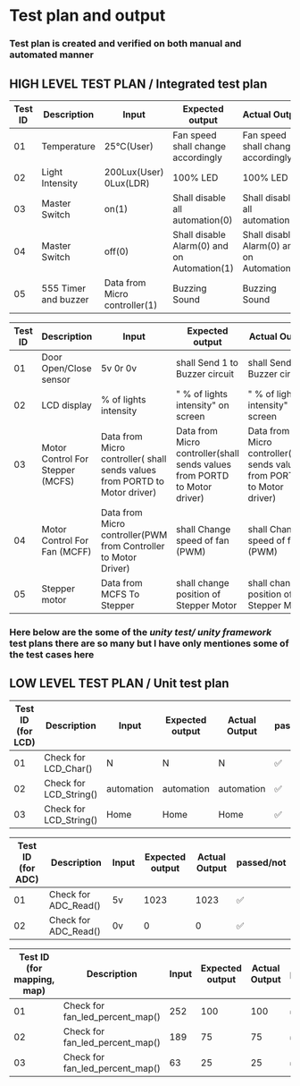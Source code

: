 
# Test plan and output

### Test plan is created and verified on both manual and automated manner

## HIGH LEVEL TEST PLAN / Integrated test plan

| Test ID | Description | Input | Expected output | Actual Output | Passed or not |
| --- | --- | --- | --- | --- | --- |
| 01 | Temperature | 25°C(User)  | Fan speed shall change accordingly | Fan speed shall change accordingly  |  ✅ |
| 02 | Light Intensity | 200Lux(User) 0Lux(LDR) |  100% LED |  100% LED |   ✅ |
| 03 | Master Switch | on(1) | Shall disable all automation(0) | Shall disable all automation(0) | ✅ |
| 04 | Master Switch | off(0) | Shall disable Alarm(0) and on Automation(1) | Shall disable Alarm(0) and on Automation(1) |  ✅ |
| 05 | 555 Timer and buzzer | Data from Micro controller(1) | Buzzing Sound | Buzzing Sound |  ✅ |


| Test ID | Description | Input | Expected output | Actual Output | Passed or not |
| --- | --- | --- | --- | --- | --- |
| 01 | Door Open/Close sensor | 5v 0r 0v  | shall Send 1 to Buzzer circuit | shall Send 1 to Buzzer circuit |  ✅ |
| 02 | LCD display | % of lights intensity | " % of lights intensity" on screen | " % of lights intensity" on screen |  ✅ |
| 03 | Motor Control For Stepper (MCFS) | Data from Micro controller( shall sends values from PORTD to Motor driver) |Data from Micro controller(shall sends values from PORTD to Motor driver) | Data from Micro controller(shall sends values from PORTD to Motor driver) |  ✅ |
| 04 | Motor Control For Fan (MCFF) | Data from Micro controller(PWM from Controller to Motor Driver) | shall Change speed of fan (PWM) |shall Change speed of fan (PWM) |  ✅ |
| 05 | Stepper motor | Data from MCFS To Stepper | shall change position of Stepper Motor | shall change position of Stepper Motor |  ✅ |



### Here below are the some of the *unity test/ unity framework* test plans there are so many but I have only mentiones some of the test cases here

## LOW LEVEL TEST PLAN / Unit test plan

| Test ID (for LCD)| Description | Input | Expected output | Actual Output | passed/not |
| --- | --- | --- | --- | --- | --- |
| 01 | Check for LCD_Char() | N  | N |  N | ✅ |
| 02 | Check for LCD_String() | automation | automation |  automation | ✅ |
| 03 | Check for LCD_String() | Home | Home | Home | ✅ |


| Test ID (for ADC)| Description | Input | Expected output | Actual Output | passed/not |
| --- | --- | --- | --- | --- | --- |
| 01 | Check for ADC_Read() | 5v | 1023 |  1023 | ✅ |
| 02 | Check for ADC_Read() | 0v | 0 | 0 | ✅ |


| Test ID (for mapping, map)| Description | Input | Expected output | Actual Output | passed/not(Unity) |
| --- | --- | --- | --- | --- | --- |
| 01 | Check for fan_led_percent_map() | 252 | 100 |  100 | ✅ |
| 02 | Check for fan_led_percent_map() | 189 | 75 |  75 | ✅ |
| 03 | Check for fan_led_percent_map() | 63 | 25 |  25 | ✅ |
